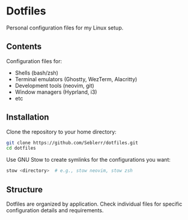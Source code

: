 # Dotfiles

Personal configuration files for my Linux setup.

## Contents

Configuration files for:
- Shells (bash/zsh)
- Terminal emulators (Ghostty, WezTerm, Alacritty)
- Development tools (neovim, git)
- Window managers (Hyprland, i3)
- etc

## Installation

Clone the repository to your home directory:

```bash
git clone https://github.com/Seblerr/dotfiles.git
cd dotfiles
```

Use GNU Stow to create symlinks for the configurations you want:

```bash
stow <directory>  # e.g., stow neovim, stow zsh
```

## Structure

Dotfiles are organized by application. Check individual files for specific configuration details and requirements.
